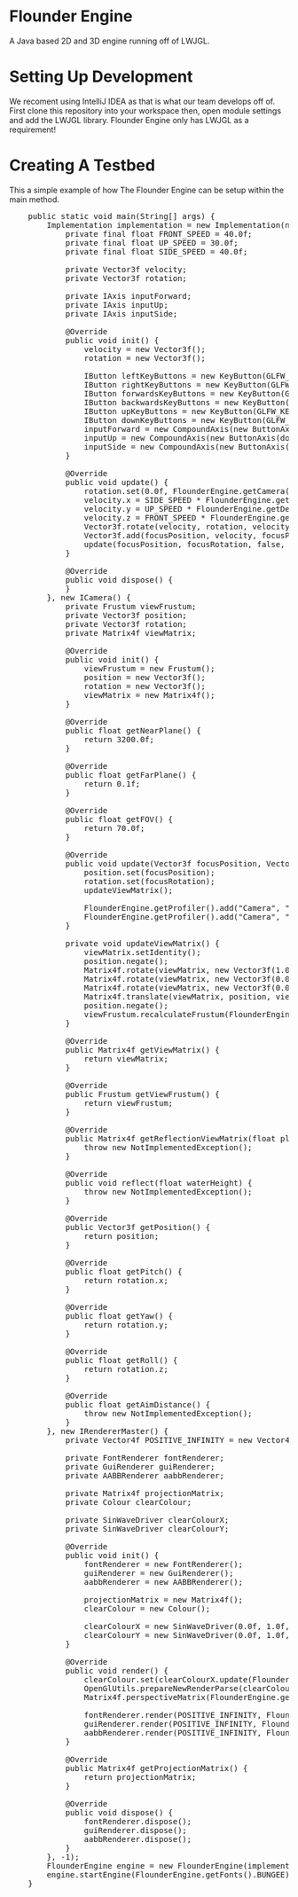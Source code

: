 # Flounder Engine
A Java based 2D and 3D engine running off of LWJGL.

# Setting Up Development
We recoment using IntelliJ IDEA as that is what our team develops off of. First clone this repository into your workspace then, open module settings and add the LWJGL library. Flounder Engine only has LWJGL as a requirement!

# Creating A Testbed
This a simple example of how The Flounder Engine can be setup within the main method.
<pre>
	public static void main(String[] args) {
		Implementation implementation = new Implementation(new IGame() {
			private final float FRONT_SPEED = 40.0f;
			private final float UP_SPEED = 30.0f;
			private final float SIDE_SPEED = 40.0f;

			private Vector3f velocity;
			private Vector3f rotation;

			private IAxis inputForward;
			private IAxis inputUp;
			private IAxis inputSide;

			@Override
			public void init() {
				velocity = new Vector3f();
				rotation = new Vector3f();

				IButton leftKeyButtons = new KeyButton(GLFW_KEY_A, GLFW_KEY_LEFT);
				IButton rightKeyButtons = new KeyButton(GLFW_KEY_D, GLFW_KEY_RIGHT);
				IButton forwardsKeyButtons = new KeyButton(GLFW_KEY_W, GLFW_KEY_UP);
				IButton backwardsKeyButtons = new KeyButton(GLFW_KEY_S, GLFW_KEY_DOWN);
				IButton upKeyButtons = new KeyButton(GLFW_KEY_SPACE);
				IButton downKeyButtons = new KeyButton(GLFW_KEY_LEFT_SHIFT);
				inputForward = new CompoundAxis(new ButtonAxis(forwardsKeyButtons, backwardsKeyButtons));
				inputUp = new CompoundAxis(new ButtonAxis(downKeyButtons, upKeyButtons));
				inputSide = new CompoundAxis(new ButtonAxis(leftKeyButtons, rightKeyButtons));
			}

			@Override
			public void update() {
				rotation.set(0.0f, FlounderEngine.getCamera().getYaw(), 0.0f);
				velocity.x = SIDE_SPEED * FlounderEngine.getDelta() * Maths.deadband(0.05f, inputSide.getAmount());
				velocity.y = UP_SPEED * FlounderEngine.getDelta() * Maths.deadband(0.05f, inputUp.getAmount());
				velocity.z = FRONT_SPEED * FlounderEngine.getDelta() * Maths.deadband(0.05f, inputForward.getAmount());
				Vector3f.rotate(velocity, rotation, velocity);
				Vector3f.add(focusPosition, velocity, focusPosition);
				update(focusPosition, focusRotation, false, 0.0f);
			}

			@Override
			public void dispose() {
			}
		}, new ICamera() {
			private Frustum viewFrustum;
			private Vector3f position;
			private Vector3f rotation;
			private Matrix4f viewMatrix;

			@Override
			public void init() {
				viewFrustum = new Frustum();
				position = new Vector3f();
				rotation = new Vector3f();
				viewMatrix = new Matrix4f();
			}

			@Override
			public float getNearPlane() {
				return 3200.0f;
			}

			@Override
			public float getFarPlane() {
				return 0.1f;
			}

			@Override
			public float getFOV() {
				return 70.0f;
			}

			@Override
			public void update(Vector3f focusPosition, Vector3f focusRotation, boolean gamePaused) {
				position.set(focusPosition);
				rotation.set(focusRotation);
				updateViewMatrix();

				FlounderEngine.getProfiler().add("Camera", "Position", position);
				FlounderEngine.getProfiler().add("Camera", "Rotation", rotation);
			}

			private void updateViewMatrix() {
				viewMatrix.setIdentity();
				position.negate();
				Matrix4f.rotate(viewMatrix, new Vector3f(1.0f, 0.0f, 0.0f), (float) Math.toRadians(rotation.x), viewMatrix);
				Matrix4f.rotate(viewMatrix, new Vector3f(0.0f, 1.0f, 0.0f), (float) Math.toRadians(-rotation.y), viewMatrix);
				Matrix4f.rotate(viewMatrix, new Vector3f(0.0f, 0.0f, 1.0f), (float) Math.toRadians(rotation.z), viewMatrix);
				Matrix4f.translate(viewMatrix, position, viewMatrix);
				position.negate();
				viewFrustum.recalculateFrustum(FlounderEngine.getProjectionMatrix(), getViewMatrix());
			}

			@Override
			public Matrix4f getViewMatrix() {
				return viewMatrix;
			}

			@Override
			public Frustum getViewFrustum() {
				return viewFrustum;
			}

			@Override
			public Matrix4f getReflectionViewMatrix(float planeHeight) {
				throw new NotImplementedException();
			}

			@Override
			public void reflect(float waterHeight) {
				throw new NotImplementedException();
			}

			@Override
			public Vector3f getPosition() {
				return position;
			}

			@Override
			public float getPitch() {
				return rotation.x;
			}

			@Override
			public float getYaw() {
				return rotation.y;
			}

			@Override
			public float getRoll() {
				return rotation.z;
			}

			@Override
			public float getAimDistance() {
				throw new NotImplementedException();
			}
		}, new IRendererMaster() {
			private Vector4f POSITIVE_INFINITY = new Vector4f(0.0f, 1.0f, 0.0f, Float.POSITIVE_INFINITY);

			private FontRenderer fontRenderer;
			private GuiRenderer guiRenderer;
			private AABBRenderer aabbRenderer;

			private Matrix4f projectionMatrix;
			private Colour clearColour;

			private SinWaveDriver clearColourX;
			private SinWaveDriver clearColourY;

			@Override
			public void init() {
				fontRenderer = new FontRenderer();
				guiRenderer = new GuiRenderer();
				aabbRenderer = new AABBRenderer();

				projectionMatrix = new Matrix4f();
				clearColour = new Colour();

				clearColourX = new SinWaveDriver(0.0f, 1.0f, 30.0f);
				clearColourY = new SinWaveDriver(0.0f, 1.0f, 15.0f);
			}

			@Override
			public void render() {
				clearColour.set(clearColourX.update(FlounderEngine.getDelta()), clearColourY.update(FlounderEngine.getDelta()), 0.3f);
				OpenGlUtils.prepareNewRenderParse(clearColour);
				Matrix4f.perspectiveMatrix(FlounderEngine.getCamera().getFOV(), FlounderEngine.getDevices().getDisplay().getAspectRatio(), FlounderEngine.getCamera().getNearPlane(), FlounderEngine.getCamera().getFarPlane(), projectionMatrix);

				fontRenderer.render(POSITIVE_INFINITY, FlounderEngine.getCamera());
				guiRenderer.render(POSITIVE_INFINITY, FlounderEngine.getCamera());
				aabbRenderer.render(POSITIVE_INFINITY, FlounderEngine.getCamera());
			}

			@Override
			public Matrix4f getProjectionMatrix() {
				return projectionMatrix;
			}

			@Override
			public void dispose() {
				fontRenderer.dispose();
				guiRenderer.dispose();
				aabbRenderer.dispose();
			}
		}, -1);
		FlounderEngine engine = new FlounderEngine(implementation, 1080, 720, "Testing", false, true, 0, false);
		engine.startEngine(FlounderEngine.getFonts().BUNGEE);
	}
</pre>